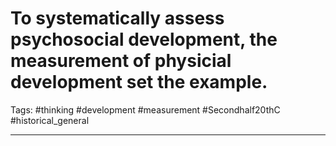 # To systematically assess psychosocial development, the measurement of physicial development set the example.
Tags: #thinking #development #measurement #Secondhalf20thC #historical_general 

---